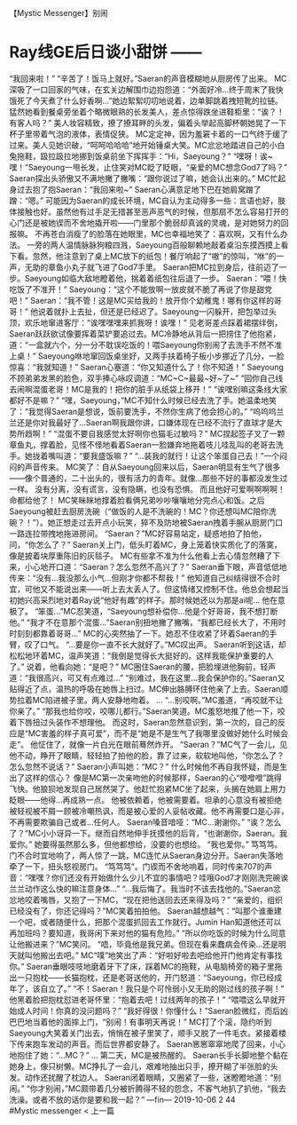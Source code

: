 
【Mystic Messenger】别闹
# Ray线GE后日谈小甜饼 ——
“我回来啦！”
“辛苦了！饭马上就好。”Saeran的声音模糊地从厨房传了出来。
MC深吸了一口回家的气味，在玄关边解围巾边抱怨道：“外面好冷...终于周末了我快饿死了今天煮了什么好香啊...”她边絮絮叨叨地说着，边单脚跳着拽短靴的拉链。猛然她看到餐桌旁坐着个略微眼熟的长发美人，差点惊得跌坐进鞋柜里：“诶？！有客人吗？”
美人妆容精致，撩了撩耳畔的头发，偏着头举起高脚杯朝她晃了一下杯子里带着气泡的液体，表情促狭。
MC定定神，因为羞窘卡着的一口气终于缓了过来。美人见她识破，“呵呵哈哈哈”地开始锤桌大笑。MC忿忿地踏进自己的小白兔拖鞋，趿拉趿拉地挪到饭桌前坐下挥挥手：“Hi，Saeyoung？”
“嘿呀！诶~嘿！”Saeyoung一甩长发，止住笑对MC眨了眨眼，“亲爱的MC想念God7了吗？”
Saeran探出头骄傲又不满地撇了撇嘴：“跟你说过了嘛，她会认出来的。”
MC忙起身过去抱了抱Saeran：“我回来啦~”
Saeran心满意足地下巴在她肩窝蹭了蹭：“嗯。”
可能因为Saeran的成长环境，MC自认为主动得多一些：言语也好，肢体接触也好。虽然他有过手足无措甚至恶声恶气的时候，但那扇不怎么容易打开的心门还是被她锲而不舍地撬开啦——门里那个脆弱却真诚的灵魂，是对她努力的回报嘛。
不再苍白消瘦了的脸落在她眼里，MC也幸福地笑了：喜欢啊，又有什么办法。
一旁的两人温情脉脉狗粮四溅，Saeyoung百般聊赖地敲着桌沿东摸西摸上看下看。忽然，他注意到了桌上MC放下的纸包！餐厅响起了“嗷”的惊叫，“咻”的一声，无助的章鱼小丸子就飞进了God7手里。
Saeran把MC拉到身后，往前迈了一步。Saeyoung如临大敌地瞪着他，揣着着纸包往后退了一步。
Saeran：“喂！快吃饭了不准开！”
Saeyoung：“这个不能放啊一放皮就不脆了再说了你是甜党吧！”
Saeran：“我不管！这是MC买给我的！放开你个幼稚鬼！哪有你这样的哥哥！”
他说着就扑上去扯，但还是已经迟了。Saeyoung一闪躲开，把包举过头顶，欢乐地窜进客厅：“诶嘿嘿嘿来抓我呀！诶嘿！”
见老哥差点踩着裙摆绊倒，Saeran跃跃欲试像要挥着菜铲要追过去。MC冷静地从背后一把捞住了他抱紧，道：“一盒就六个，分一分不耽误吃饭的！喂Saeyoung你别闹了去洗手不然不准上桌！”
Saeyoung咻地窜回饭桌坐好，又两手扶着椅子板小步挪近了几分，一脸惊喜：“我就知道！”
Saeran心塞道：“你又知道什么了！你不知道！”
Saeyoung不顾弟弟发黑的脸色，双手捧心咏叹调道：“MC~C~最最~好~了~”
“回你自己线去闹啊混蛋老哥！MC是我的！把你的脏手从纸袋上移开！”
“诶嘿别嘛这条线大家都好不是嘛？”
“嘿，Saeyoung，”MC不知什么时候已经去洗了手。她温柔地笑了：“我觉得Saeran是想说，饭前要洗手，不然你生病了他会担心的。”
“呜呜呜兰兰还是你对我最好了...Saeran啊我跟你讲，口嫌体现在已经不流行了直球才是大势所趋啊！”
“混蛋不要自我感觉太好啊你也猫毛过敏吗？”
MC捏起签子叉了一颗章鱼丸，撑着脸，见怪不怪地看着Saeran一脸嫌弃地拖着吱儿哇乱叫的老哥去洗手。她拢着嘴叫道：“要我盛饭嘛？”
“...装我的就行！让这个笨蛋自己去！”一个闷闷的声音传来。
MC笑了：自从Saeyoung回来以后，Saeran明显有生气了很多——像个普通的，二十出头的，很有活力的青年。就像...那些不好的事都没发生过一样。
没有分离，没有谎言，没有隐瞒，也没有恐惧。
而且他好可爱啊啊啊啊！命都给他了！
MC笑眯眯地撑着脸看俩兄弟吵吵嚷嚷地分完点心和饭。之后Saeyoung被赶去厨房洗碗（“做饭的人是不洗碗的！MC？你还想叫MC陪你洗碗？！”）。她正想走过去开点小玩笑，猝不及防地被Saeran拽着手腕从厨房门口一路连拉带拽地拖进房间。
“Saeran？”MC好容易站定，疑惑地拍了拍他，问，“你怎么了？”
Saeran关上门，低头盯着MC，身上笼着快实质化了的落寞，像是披着块厚重陈旧的灰毯子。 MC有些拿不准为什么他看上去心情忽然糟了下来，小心地开口道：“Saeran？怎么忽然不高兴了？”
Saeran垂下眼，声音低低地传来：“没有...我没那么小气...但刚才你都不帮我！”
他知道自己纠结得很不合时宜，可他又不能说出来——听上去太丢人了。但这情绪又控制不住。他总会想起当初她兴高采烈地对着Ray说“他好有趣”的样子。那时候她还以为那是ai呢...
他在意极了。
“笨蛋...”MC忍笑道，“Saeyoung想补偿你...他是个好哥哥，我不想打断他。”
“我才不在意那个混蛋...”Saeran别扭地撇了撇嘴，“我都已经长大了，不用时时刻刻都靠着哥哥...”
MC的心突然抽了一下。她忍不住收紧了环着Saeran的手臂，叹了口气。
“...要是你一直不长大就好了。”MC叹出声。
Saeran听到这话，却松松地环着MC，温声笑道：“我倒是觉得长大挺好的。这样我能保护重要的人了。”
说着，他看向她：“是吧？”
MC圈住Saeran的腰，把脸埋进他胸前，轻声道：“我很高兴，可又有点难过...”
“别难过，我在这里...我会保护你的。”Saeran又贴得近了点，温热的呼吸在她唇上扫过。MC伸出胳膊环住他亲了上去。Saeran顺势拉着MC陷进被子里。两人安静地吻着。
...
“...别咬啊。”MC羞道，“再咬就不让你亲了。”
“那我也给你咬，咬哪儿都行。”Saeran笑道。MC羞怒地推了他一下，咬着下唇扭过头装作不想理他。
而这时，Saeran忽然意识到，第一次的，自己的反应是“MC害羞的样子真可爱”，而不是“她是不是生气了我哪里没做好她什么时候会走”。
他怔住了，就像一片白光在眼前蓦然炸开。
“Saeran？”MC气了一会儿，见他不动，睁开了眼睛，轻轻拍了拍他的脸，靠了过来，软软地叫他，“你怎么了？怎么忽然不说话？”
Saeran小声叫她：“MC？”
什么时候他不再自我怀疑，而是生出了这样的信心？
像是MC第一次亲吻他的时候那样，Saeran的心“噔噔噔”跳得飞快。他狼狈地发现自己居然哭了。他赶忙抱紧MC坐了起来，头搁在她肩上用力眨眼——他得...再成熟一点。
他被依赖着，他被需要着。坦承的心意没有被拒绝被轻视被不屑一顾被冷嘲热讽，而是被心爱的人妥帖收藏。他不再需要口是心非，不再需要欺骗自己或者...任何人。
Saeran嗓音喑哑：“MC...谢谢你。”
“诶？怎么了？”MC小小讶异一下。继而自然地伸手抚摸他的后背，“也谢谢你，Saeran。我爱你。”
她要得虽然那么多，但他都想给，没要的也想给。
“我也爱你。”
笃笃笃。
门不合时宜地响了，两人惊了一跳，MC连忙从Saeran身边分开。Saeran失落地牵了一下，扭头怒视房门。
“笃笃笃”。门锲而不舍地响着，同时传来707的声音：“嘿嘿？你们还没有开始做什么少儿不宜的事情吧？哇哦God7才刚刚洗完碗诶兰兰动作这么快的嘛注意身体...”
“...我后悔了。我当时不该去找他的。”Saeran忿忿地咬着嘴唇，又抱了一下MC，“现在把他送回去还来得及吗？”
“亲爱的，组织已经没有了，你还记得吗？”MC笑着拍拍他。
Saeran越想越气：“叫那个谁重建一个吧，或者随便什么，把那个混蛋抓回去工作就行。Jumin Han知道他还可以再加班吗？要知道，我哥闲下来对他的猫有危险。”
“所以你吃饭的时候为什么同意让他搬进来？”MC笑问。
“唔，毕竟他是我兄弟。但现在看来蠢病会传染...还是明天就叫他搬出去吧。”
MC“噗”地笑出了声：“好啦好啦去吧给他开门他肯定有事找你。”
Saeran垂眼吱吱地磨着牙下了床，踩着MC的拖鞋，从电脑椅旁的箱子里拖出一只抱枕——长猫抱枕，还是老哥送他的，开门怒道：“Saeyoung，你已经成年了，该自立了。”
“不！Saeran！我只是个可怜弱小又无助的刚过线的孩子啊！”
他黑着脸把抱枕怼进老哥怀里：“抱着去吧！过线两年的孩子！”
“喂喂这么早就开始成人时间！你真的没问题吗？”
“我好得很！你懂什么！”Saeran脸微红，而后凶巴巴地当着他的面摔上门，“别闹！有事明天再说！”
MC打了个滚，隐约听到Saeyoung大笑着关门出去，悄悄在被子里笑了，顺手又脱了一件毛衣。紧接着楼下传来跑车发动的声音。而后世界都安静了。
Saeran窸窸窣窣地爬了回来，小心地抱住了她：“...MC？”
...
第二天，MC是被热醒的。
Saeran长手长脚地整个黏在她身上，像只树懒。MC挣扎了一会儿，艰难地抽出只手，撩开糊了半张脸的头发。动作还扰醒了枕边人。
Saeran闭着眼睛，又圈紧了一些，迷瞪瞪地道：“别闹。”
“你才别闹，”MC颇带着几分被折腾得不轻的怨念，不客气地扒了扒他，“我去洗澡。或者不放的话你是要和我一起？”
—fin—
2019-10-06
2
44
#Mystic messenger
< 上一篇
